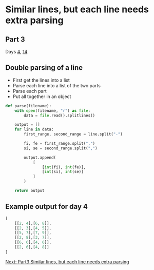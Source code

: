 # Similar lines, but each line needs extra parsing

## Part 3

Days [4](https://adventofcode.com/2022/day/4/input), [14](https://adventofcode.com/2022/day/14/input)

## Double parsing of a line

- First get the lines into a list
- Parse each line into a list of the two parts
- Parse each part
- Put all together in an object

```python
def parse(filename):
    with open(filename, "r") as file:
        data = file.read().splitlines()

    output = []
    for line in data:
        first_range, second_range = line.split("-")

        fi, fe = first_range.split(",")
        si, se = second_range.split(",")

        output.append(
            [
                [int(fi), int(fe)],
                [int(si), int(se)]
            ]
        )

    return output
```

## Example output for day 4

```python
[
    [[2, 4],[6, 8]],
    [[2, 3],[4, 5]],
    [[5, 7],[7, 9]],
    [[2, 8],[3, 7]],
    [[6, 6],[4, 6]],
    [[2, 6],[4, 8]]
]
```

[Next: Part3 Similar lines, but each line needs extra parsing](./08.extra_parsing.md)
